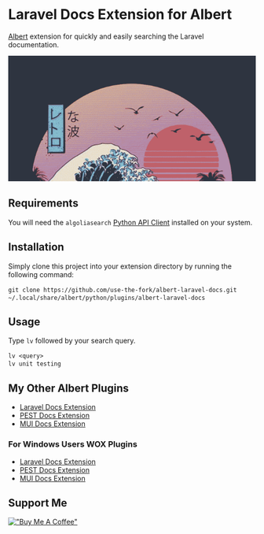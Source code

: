# Laravel Docs Extension for Albert

[Albert](https://github.com/albertlauncher/albert) extension for quickly and easily searching the Laravel documentation.


![Screenshot](images/screenshot.gif)


## Requirements

You will need the `algoliasearch` [Python API Client](https://www.algolia.com/doc/api-client/getting-started/install/python/) installed on your system.

## Installation

Simply clone this project into your extension directory by running the following command:

```
git clone https://github.com/use-the-fork/albert-laravel-docs.git ~/.local/share/albert/python/plugins/albert-laravel-docs
```

## Usage

Type `lv` followed by your search query.

```
lv <query>
lv unit testing
```

My Other Albert Plugins
-------

- [Laravel Docs Extension](https://github.com/use-the-fork/albert-laravel-docs)
- [PEST Docs Extension](https://github.com/use-the-fork/albert-pest-docs)
- [MUI Docs Extension](https://github.com/use-the-fork/albert-mui-docs)


### For Windows Users WOX Plugins


- [Laravel Docs Extension](https://github.com/use-the-fork/wox-laravel-docs)
- [PEST Docs Extension](https://github.com/use-the-fork/wox-pest-docs)
- [MUI Docs Extension](https://github.com/use-the-fork/wox-mui-docs)


Support Me
-------

[!["Buy Me A Coffee"](https://www.buymeacoffee.com/assets/img/custom_images/orange_img.png)](https://www.buymeacoffee.com/usethefork)